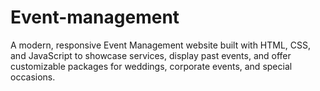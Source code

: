# Event-management
A modern, responsive Event Management website built with HTML, CSS, and JavaScript to showcase services, display past events, and offer customizable packages for weddings, corporate events, and special occasions.
